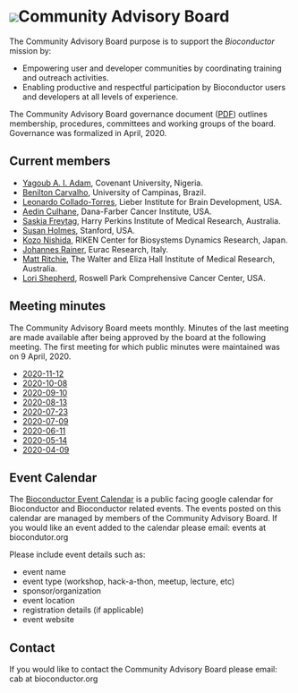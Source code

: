 # ![](/images/icons/magnifier.gif)Community Advisory Board

The Community Advisory Board purpose is to support the _Bioconductor_
mission by:
- Empowering user and developer communities by coordinating training and outreach activities.
- Enabling productive and respectful participation by Bioconductor users and developers at all levels of experience.

The Community Advisory Board governance document ([PDF][1]) outlines membership, procedures, committees and working groups of the board. Governance was formalized in April, 2020.

[1]: CAB-Governance.pdf

## Current members
* [Yagoub A. I. Adam](https://de.linkedin.com/in/yagoub-a-i-adam-59ab13192), Covenant University, Nigeria.
* [Benilton Carvalho](https://scholar.google.com/citations?user=44vQTS4AAAAJ&hl=en), University of Campinas, Brazil.
* [Leonardo Collado-Torres](http://lcolladotor.github.io/), Lieber Institute for Brain Development, USA.
* [Aedin Culhane](https://www.hsph.harvard.edu/aedin-culhane/), Dana-Farber Cancer Institute, USA.
* [Saskia Freytag](https://github.com/SaskiaFreytag), Harry Perkins Institute of Medical Research, Australia. 
* [Susan Holmes](https://med.stanford.edu/profiles/susan-holmes), Stanford, USA.
* [Kozo Nishida](https://github.com/kozo2), RIKEN Center for Biosystems Dynamics Research, Japan.
* [Johannes Rainer](http://www.eurac.edu/en/research/health/biomed/staff/Pages/staffdetails.aspx?persId=34084), Eurac Research, Italy.
* [Matt Ritchie](https://www.wehi.edu.au/people/matthew-ritchie), The Walter and Eliza Hall Institute of Medical Research, Australia.
* [Lori Shepherd](https://www.linkedin.com/in/lori-shepherd-b49993172), Roswell Park Comprehensive Cancer Center, USA.

## Meeting minutes
The Community Advisory Board meets monthly. Minutes of the last meeting are made available after being approved by the board at the following meeting. The first meeting for which public minutes were maintained was on 9 April, 2020.

- [2020-11-12](2020-11-12-minutes.pdf)
- [2020-10-08](2020-10-08-minutes.pdf)
- [2020-09-10](2020-09-10-minutes.pdf)
- [2020-08-13](2020-08-13-minutes.pdf)
- [2020-07-23](2020-07-23-minutes.pdf)
- [2020-07-09](2020-07-09-minutes.pdf)
- [2020-06-11](2020-06-11-minutes.pdf)
- [2020-05-14](2020-05-14-minutes.pdf)
- [2020-04-09](2020-04-09-minutes.pdf)

## Event Calendar

The [Bioconductor Event
Calendar](https://calendar.google.com/calendar/b/1?cid=YWtlczFvZGVsbW9kcDAzODV1ZHB2NDhpY29AZ3JvdXAuY2FsZW5kYXIuZ29vZ2xlLmNvbQ)
is a public facing google calendar for Bioconductor and Bioconductor related
events. The events posted on this calendar are managed by members of the
Community Advisory Board.  If you would like an event added to the calendar
please email: events at biocondutor.org

Please include event details such as:
 - event name 
 - event type (workshop, hack-a-thon, meetup, lecture, etc)
 - sponsor/organization
 - event location 
 - registration details (if applicable) 
 - event website

## Contact

If you would like to contact the Community Advisory Board please email:  cab at bioconductor.org
